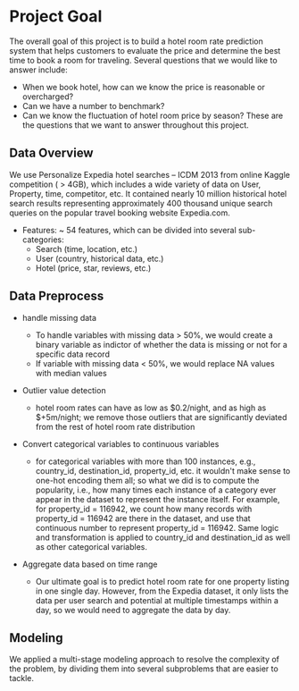 # Project Goal

The overall goal of this project is to build a hotel room rate prediction system that helps customers to evaluate the price and determine the best time to book a room for traveling. Several questions that we would like to answer include:
* When we book hotel, how can we know the price is reasonable or overcharged? 
* Can we have a number to benchmark?
* Can we know the fluctuation of hotel room price by season?
These are the questions that we want to answer throughout this project.


## Data Overview

We use Personalize Expedia hotel searches – ICDM 2013 from online Kaggle competition ( > 4GB), which includes a wide variety of data on User, Property, time, competitor, etc. It contained nearly 10 million historical hotel search results representing approximately 400 thousand unique search queries on the popular travel booking website Expedia.com. 
* Features: ~ 54 features, which can be divided into several sub-categories:
    * Search (time, location, etc.) 
    * User (country, historical data, etc.) 
    * Hotel (price, star, reviews, etc.)


## Data Preprocess

* handle missing data
    * To handle variables with missing data > 50%, we would create a binary variable as indictor of whether the data is missing or not for a specific data record 
    * If variable with missing data < 50%, we would replace NA values with median values
    
* Outlier value detection
    * hotel room rates can have as low as $0.2/night, and as high as $+5m/night; we remove those outliers that are significantly deviated from the rest of hotel room rate distribution
    
* Convert categorical variables to continuous variables
    * for categorical variables with more than 100 instances, e.g., country_id, destination_id, property_id, etc. it wouldn't make sense to one-hot encoding them all; so what we did is to compute the popularity, i.e., how many times each instance of a category ever appear in the dataset to represent the instance itself. For example, for property_id = 116942, we count how many records with property_id = 116942 are there in the dataset, and use that continuous number to represent property_id = 116942. Same logic and transformation is applied to country_id and destination_id as well as other categorical variables.

* Aggregate data based on time range
    * Our ultimate goal is to predict hotel room rate for one property listing in one single day. However, from the Expedia dataset, it only lists the data per user search and potential at multiple timestamps within a day, so we would need to aggregate the data by day. 


## Modeling

We applied a multi-stage modeling approach to resolve the complexity of the problem, by dividing them into several subproblems that are easier to tackle. 


    
    

